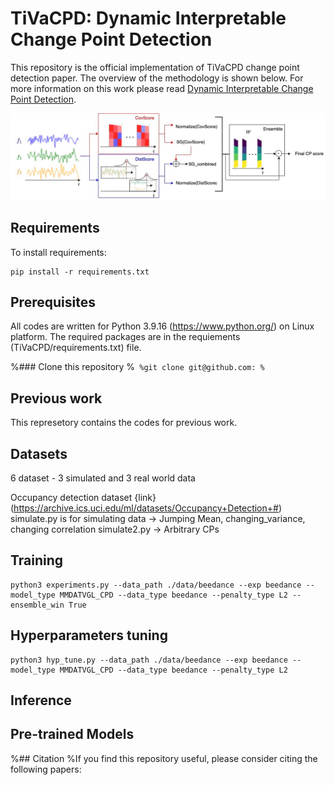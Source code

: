 # TiVaCPD: Dynamic Interpretable Change Point Detection
This repository is the official implementation of TiVaCPD change point detection paper. The overview of the methodology is shown below.
For more information on this work please read [Dynamic Interpretable Change Point Detection]().


![Network Overview](https://github.com/Tinbeh97/TiVaCPD/blob/main/Overview.jpg "network overview")
## Requirements

To install requirements:

```setup
pip install -r requirements.txt
```
## Prerequisites

All codes are written for Python 3.9.16 (https://www.python.org/) on Linux platform. The required packages are in the requiements (TiVaCPD/requirements.txt) file.

%### Clone this repository
%```
%git clone git@github.com:
%```
## Previous work

This represetory contains the codes for previous work.

## Datasets 
6 dataset - 3 simulated and 3 real world data 

Occupancy detection dataset {link}(https://archive.ics.uci.edu/ml/datasets/Occupancy+Detection+#)
simulate.py is for simulating data -> Jumping Mean, changing_variance, changing correlation
simulate2.py -> Arbitrary CPs

## Training 

```
python3 experiments.py --data_path ./data/beedance --exp beedance --model_type MMDATVGL_CPD --data_type beedance --penalty_type L2 --ensemble_win True
```
## Hyperparameters tuning 

```
python3 hyp_tune.py --data_path ./data/beedance --exp beedance --model_type MMDATVGL_CPD --data_type beedance --penalty_type L2
```
## Inference

## Pre-trained Models

%## Citation
%If you find this repository useful, please consider citing the following papers: 
